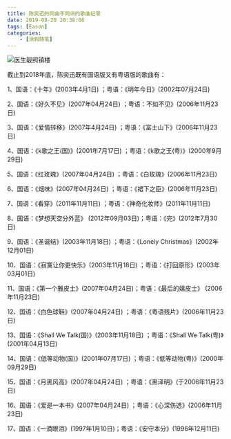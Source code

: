 ```yaml
---
title: 陈奕迅的同曲不同词的歌曲记录
date: 2019-08-20 20:38:08
tags: [Eason]
categories: 
	- [涂鸦随笔]
---
```


![医生靓照镇楼](eason.jpg)

截止到2018年底，陈奕迅既有国语版又有粤语版的歌曲有：

1、国语：《十年》(2003年4月1日) ；粤语：《明年今日》(2002年07月24日)

2、国语：《好久不见》(2007年04月24日) ；粤语：不如不见》(2006年11月23日)

3、国语：《爱情转移》(2007年4月24日) ；粤语：《富士山下》(2006年11月23日)

4、国语：《k歌之王(国)》(2001年7月17日) ；粤语：《k歌之王(粤)》(2000年9月29日)

5、国语：《红玫瑰》(2007年04月24日) ；粤语：《白玫瑰》(2006年11月23日)

6、国语：《烟味》(2007年04月24日) ；粤语：《裙下之臣》(2006年11月23日)

7、国语：《看穿》(2011年11月11日) ；粤语：《神奇化妆师》(2011年11月11日)

8、国语：《梦想天空分外蓝》 (2012年09月03日)；粤语：《完》(2012年7月30日)

9、国语：《圣诞结》(2003年11月18日) ；粤语：《Lonely Christmas》(2002年12月01日)

10、国语：《寂寞让你更快乐》(2003年11月18日) ；粤语：《打回原形》(2003年03月01日)

11、国语：《第一个雅皮士》(2007年04月24日)；粤语：《最后的嬉皮士》 (2006年11月23日)

12、国语：《白色球鞋》(2007年04月24日) ；粤语：《粤语残片》(2006年11月23日)

13、国语：《Shall We Talk(国)》(2003年11月18日) ；粤语：《Shall We Talk(粤)》(2001年04月13日)

14、国语：《低等动物(国)》(2001年07月17日) ；粤语：《低等动物(粤)》(2000年09月29日)

15、国语：《月黑风高》(2007年04月24日) ；粤语：《黑泽明》(于2006年11月23日)

16、国语：《爱是一本书》(2007年04月24日) ；粤语：《心深伤透》(2006年11月23日)

17、国语：《一滴眼泪》(1997年1月10日)；粤语：《安守本分》(1996年12月11日)
